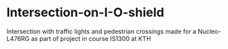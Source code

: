 # Intersection-on-I-O-shield
Intersection with traffic lights and pedestrian crossings made for a Nucleo-L476RG as part of project in course IS1300 at KTH

